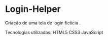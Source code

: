 # Login-Helper
Criação de uma tela de login fictícia .

Tecnologias utilizadas:
HTML5 
CSS3
JavaScript

